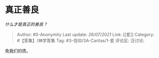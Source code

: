 # 真正善良
*什么才是真正的善良？*

> Author: #0-Anonymity
> Last update: *26/07/2021*
> Link: [[爱]]
> Category: #【答集】/神学答集
> Tag: #3-信仰/3A-Caritas/1-爱
> 评论区:
> 泛讨论:

免我们的债。

